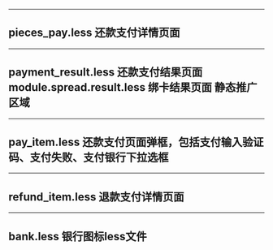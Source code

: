 ------------------------
pieces_pay.less
  还款支付详情页面
------------------------


------------------------
payment_result.less
  还款支付结果页面
module.spread.result.less
  绑卡结果页面 静态推广区域
------------------------


------------------------
pay_item.less
  还款支付页面弹框，包括支付输入验证码、支付失败、支付银行下拉选框
------------------------


------------------------
refund_item.less
  退款支付详情页面
------------------------


------------------------
bank.less
  银行图标less文件
------------------------



